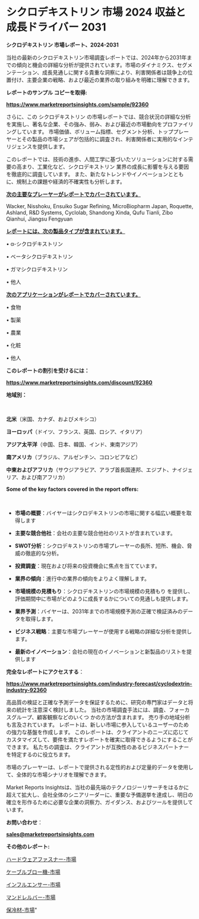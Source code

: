 # シクロデキストリン 市場 2024 収益と成長ドライバー 2031

<strong>シクロデキストリン 市場レポート、2024-2031</strong>

当社の最新のシクロデキストリン市場調査レポートでは、2024年から2031年までの傾向と機会の詳細な分析が提供されています。市場のダイナミクス、セグメンテーション、成長見通しに関する貴重な洞察により、利害関係者は競争上の位置付け、主要企業の戦略、および最近の業界の取り組みを明確に理解できます。



<strong>レポートのサンプル コピーを取得:</strong> <a href=https://www.marketreportsinsights.com/sample/92360>

<strong><u>https://www.marketreportsinsights.com/sample/92360</u></strong></a>

さらに、この シクロデキストリン の市場レポートでは、競合状況の詳細な分析を実施し、著名な企業、その強み、弱み、および最近の市場動向をプロファイリングしています。 市場価値、ボリューム指標、セグメント分析、トッププレーヤーとその製品の市場シェアが包括的に調査され、利害関係者に実用的なインテリジェンスを提供します。

このレポートでは、技術の進歩、人間工学に基づいたソリューションに対する需要の高まり、工業化など、シクロデキストリン 業界の成長に影響を与える要因を徹底的に調査しています。 また、新たなトレンドやイノベーションとともに、規制上の課題や経済的不確実性も分析します。



<strong><u>次の主要なプレーヤーがレポートでカバーされています。</u></strong>

Wacker, Nisshoku, Ensuiko Sugar Refining, MicroBiopharm Japan, Roquette, Ashland, R&D Systems, Cyclolab, Shandong Xinda, Qufu Tianli, Zibo Qianhui, Jiangsu Fengyuan



<strong><u><b>レポートには、次の製品タイプが含まれています。</b></u></strong>

• α-シクロデキストリン

• ベータシクロデキストリン

• ガマシクロデキストリン

• 他人



<strong><u><b>次のアプリケーションがレポートでカバーされています。</b></u></strong>

• 食物

• 製薬

• 農業

• 化粧

• 他人



<strong><b>このレポートの割引を受けるには：</b></strong>

<a href=https://www.marketreportsinsights.com/discount/92360>

<strong><u>https://www.marketreportsinsights.com/discount/92360</u></strong></a>



<strong>地域別：</strong>

<strong> </strong>



<strong>北米</strong>（米国、カナダ、およびメキシコ）



<strong>ヨーロッパ</strong>（ドイツ、フランス、英国、ロシア、イタリア）



<strong>アジア太平洋</strong>（中国、日本、韓国、インド、東南アジア）



<strong>南アメリカ</strong>（ブラジル、アルゼンチン、コロンビアなど）



<strong>中東およびアフリカ</strong>（サウジアラビア、アラブ首長国連邦、エジプト、ナイジェリア、および南アフリカ）



<strong>Some of the key factors covered in the report offers:</strong>

<strong> </strong>
<ul>
  <li>

<strong>市場の概要</strong>：バイヤーはシクロデキストリンの市場に関する幅広い概要を取得します</li>
  <li>

<strong>主要な競合他社</strong>：会社の主要な競合他社のリストが含まれています。</li>
  <li>

<strong>SWOT分析</strong>：シクロデキストリンの市場プレーヤーの長所、短所、機会、脅威の徹底的な分析。</li>
  <li>

<strong>投資調査</strong>：現在および将来の投資機会に焦点を当てています。</li>
  <li>

<strong>業界の傾向</strong>：進行中の業界の傾向をよりよく理解します。</li>
  <li>

<strong>市場規模の見積もり</strong>：シクロデキストリンの市場規模の見積もり を提供し、評価期間中に市場がどのように成長するかについての見通しも提供します。</li>
  <li>

<strong>業界予測</strong>：バイヤーは、2031年までの市場規模予測の正確で検証済みのデータを取得します。</li>
  <li>

<strong>ビジネス戦略</strong>：主要な市場プレーヤーが使用する戦略の詳細な分析を提供します。</li>
  <li>

<strong>最新のイノベーション</strong>：会社の現在のイノベーションと新製品のリストを提供します</li>
</ul>


<strong>完全なレポートにアクセスする</strong>：

<a href=https://www.marketreportsinsights.com/industry-forecast/cyclodextrin-industry-92360>

<strong><u>https://www.marketreportsinsights.com/industry-forecast/cyclodextrin-industry-92360</u></strong></a>

高品質の検証と正確な予測データを保証するために、研究の専門家はデータと将来の統計を注意深く検討しました。 当社の市場調査手法には、調査、フォーカスグループ、顧客観察などのいくつ かの方法が含まれます。 売り手の地域分析も言及されています。 レポートは、新しい市場に参入しているユーザーのための強力な基盤を作成します。 このレポートは、クライアントのニーズに応じてカスタマイズして、要件を満たすレポートを確実に取得できるようにすることができます。 私たちの調査は、クライアントが互換性のあるビジネスパートナーを特定するのに役立ちます。

市場のプレーヤーは、レポートで提供される定性的および定量的データを使用して、全体的な市場シナリオを理解できます。

Market Reports Insightsは、当社の最先端のテクノロジーリサーチをはるかに超えて拡大し、会社全体のシニアリーダーに、重要な予備選挙を達成し、明日の確立を形作るために必要な企業の洞察力、ガイダンス、およびツールを提供しています。



<strong><b>お問い合わせ</b></strong>：

<a href=mailto:sales@marketreportsinsights.com>

<strong><u>sales@marketreportsinsights.com</u></strong></a>



<strong>その他のレポート:</strong>

<a href=https://www.linkedin.com/pulse/ハードウェアファスナー-市場-2030-年までの需要に焦点を当てた-2023-年調査レポート-rdxbf/>ハードウェアファスナー-市場</a>

<a href=https://www.linkedin.com/pulse/ケーブルブロー機-市場-2023-新興市場-将来の動向と市場需要-2030-yrnyf/>ケーブルブロー機-市場</a>

<a href=https://www.linkedin.com/pulse/インフルエンサー-市場-2023-総合分析と事業成長戦略-2030-data-dive-discoveries-24-analysis-xdbqf/>インフルエンサー-市場</a>

<a href=https://www.linkedin.com/pulse/マンドレルバー-市場-2023-収益と成長ドライバー-2030-analytics-achievers-24-analysis-joszf/>マンドレルバー-市場</a>

<a href=https://www.linkedin.com/pulse/保冷材-市場-2023-競争分析と事業成長-2030-analytics-achievers-24-analysis-kqdrf/>保冷材-市場</a>"
  
